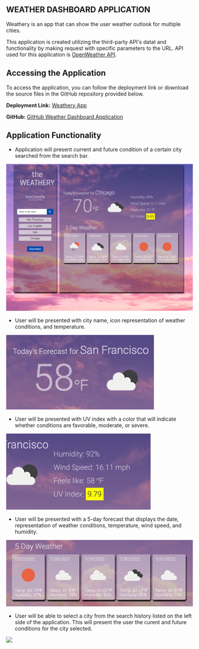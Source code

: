 ## WEATHER DASHBOARD APPLICATION

Weathery is an app that can show the user weather outlook for multiple cities. 

This application is created utilizing the third-party API's datat and functionality by making request with specific parameters to the URL. API used for this application is <span><a href="https://openweathermap.org/api/one-call-api">OpenWeather API</a>.


## Accessing the Application

To access the application, you can follow the deployment link or download the source files in the GitHub repository provided below.
<p><strong>Deployment Link:</strong> <a href="https://itsdenmat.github.io/weather_app/">Weathery App</a>
<p><strong>GitHub:</strong> <a href="https://github.com/itsDenMat/weather_app">GitHub Weather Dashboard Application</a>

## Application Functionality
* Application will present current and future condition of a certain city searched from the search bar.
<img src="./assets/fullpage.png">

* User will be presented with city name, icon representation of weather conditions, and temperature.
<img src="./assets/city-temp.png">

* User will be presented with UV index with a color that will indicate whether conditions are favorable, moderate, or severe.
<img src="./assets/city-detail.png">

* User will be presented with a 5-day forecast that displays the date, representation of weather conditions, temperature, wind speed, and humidity.
<img src="./assets/fiveday-forecast.png">

* User will be able to select a city from the search history listed on the left side of the application. This will present the user  the curent and future conditions for the city selected.
<img src="./assets/history-switch.gif">
